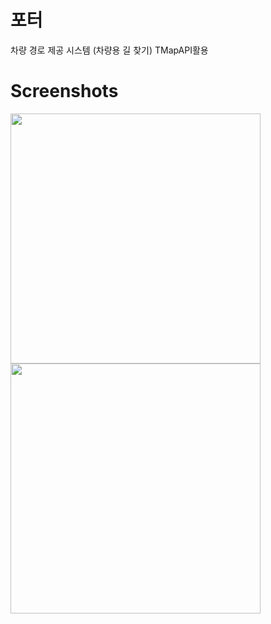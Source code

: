 # 포터
차량 경로 제공 시스템 (차량용 길 찾기) TMapAPI활용

# Screenshots

<div>
<img width="400" src = "https://user-images.githubusercontent.com/67724306/104550741-d2585280-5678-11eb-8dad-bc6012d48f85.jpg">
<img width="400" src = "https://user-images.githubusercontent.com/67724306/104547122-1cd5d100-5671-11eb-8621-96a445b95b5b.jpg">
</div>

